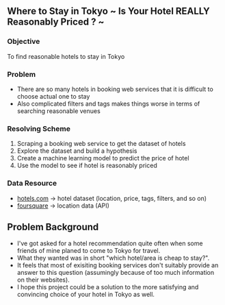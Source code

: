 ## Where to Stay in Tokyo ~ Is Your Hotel REALLY Reasonably Priced ? ~

### Objective
To find reasonable hotels to stay in Tokyo

### Problem
* There are so many hotels in booking web services that it is difficult to choose actual one to stay
* Also complicated filters and tags makes things worse in terms of searching reasonable venues

### Resolving Scheme
1. Scraping a booking web service to get the dataset of hotels
2. Explore the dataset and build a hypothesis 
3. Create a machine learning model to predict the price of hotel
4. Use the model to see if hotel is reasonably priced

### Data Resource
* <a href="https://bit.ly/2UrfBf2" target="_blank">hotels.com</a> -> hotel dataset (location, price, tags, filters, and so on)
* <a href="https://4sq.com/30rrjdk" target="_blank">foursquare</a> -> location data (API)

## Problem Background
* I've got asked for a hotel recommendation quite often when some friends of mine planed to come to Tokyo for travel.
* What they wanted was in short "which hotel/area is cheap to stay?".
* It feels that most of exisiting booking services don't suitably provide an answer to this question (assumingly because of too much information on their websites).
* I hope this project could be a solution to the more satisfying and convincing choice of your hotel in Tokyo as well.
